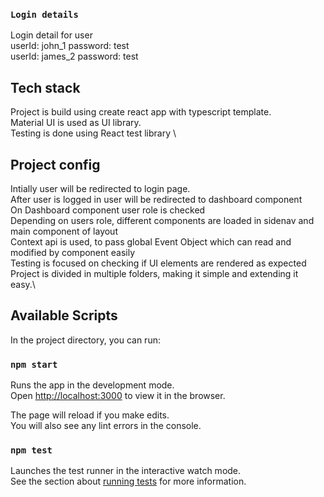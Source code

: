 ### `Login details`

Login detail for user<br/>
userId: john_1 password: test<br/>
userId: james_2  password: test<br/>

## Tech stack

Project is build using create react app with typescript template. \
Material UI is used as UI library.\
Testing is done using React test library \

## Project config

Intially user will be redirected to login page.\
After user is logged in user will be redirected to dashboard component\
On Dashboard component user role is checked\
Depending on users role, different components are loaded in sidenav and main component of layout\
Context api is used, to pass global Event Object which can read and modified by component easily\
Testing is focused on checking if UI elements are rendered as expected\
Project is divided in multiple folders, making it simple and extending it easy.\


## Available Scripts

In the project directory, you can run:

### `npm start`

Runs the app in the development mode.\
Open [http://localhost:3000](http://localhost:3000) to view it in the browser.

The page will reload if you make edits.\
You will also see any lint errors in the console.

### `npm test`

Launches the test runner in the interactive watch mode.\
See the section about [running tests](https://facebook.github.io/create-react-app/docs/running-tests) for more information.
